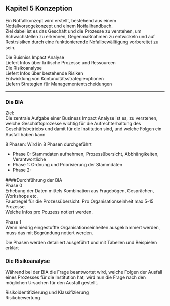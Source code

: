 ## Kapitel 5 Konzeption  

Ein Notfallkonzept wird erstellt, bestehend aus einem Notfallvorsogekonzept und einem Notfallhandbuch.  
Ziel dabei ist es das Geschäft und die Prozesse zu verstehen, um Schwachstellen zu erkennen, Gegenmaßnahmen zu entwickeln und auf Restrsisiken durch eine funktionierende Nofallbewälltigung vorbereitet zu sein.

Die Buisniss Impact Analyse  
Liefert Infos über kritische Prozesse und Ressourcen  
Die Risikoanalyse  
Liefert Infos über bestehende Risiken  
Entwicklung von Kontunuitätsstrategieoptionen  
Liefern Strategien für Managemententscheidungen  

---
### Die BIA  
Ziel:  
Die zentrale Aufgabe einer Business Impact Analyse ist es, zu verstehen, welche Geschäftsprozesse
wichtig für die Aufrechterhaltung des Geschäftsbetriebs und damit für die Institution sind, und welche
Folgen ein Ausfall haben kann

8 Phasen: Wird in 8 Phasen durchgeführt  
* Phase 0: Stammdaten aufnehmen, Prozessübersicht, Abbhängikeiten, Verantwortliche  
* Phase 1: Ordnung und Priorisierung der Stammdaten
* Phase 2: 

####Durchführung der BIA  
Phase 0  
Erhebung der Daten mittels Kombination aus Fragebögen, Gesprächen, Workshops etc.  
Faustregel für die Prozessübersicht: Pro Organisationseinheit max 5-15 Prozesse.  
Welche Infos pro Pouzess notiert werden.  

Phase 1  
Wenn niedrig eingestuffte Organisationseinheiten ausgeklammert werden, muss das mit Begründung notiert werden.  


Die Phasen werden detailiert ausgeführt und mit Tabellen und Beispielen erklärt

### Die Risikoanalyse

Während bei der BIA die Frage beantwortet wird, welche Folgen der Ausfall eines Prozesses für die
Institution hat, wird nun die Frage nach den möglichen Ursachen für den Ausfall gestellt.  

Risikoidentifizierung und Klassifizierung  
Risikobewertung  



